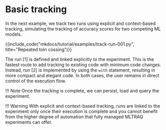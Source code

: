 # Basic tracking

In the next example, we track two runs using explicit and context-based tracking, 
simulating the tracking of accuracy scores for two competing ML models.
 
{{include_code("mkdocs/tutorial/examples/track-run-001.py", title="Repeated toin cossing")}}

The run [1] is defined and linked explicitly to the experiment. This is the 
fastest route to add tracking to existing code with minimum code changes.
Instead, run [2] is implemented by using the `with` statement, resulting in more
compact and elegant code.
In both cases, the user remains in direct control of the execution flow.

!!! Note
    Once the tracking is complete, we can persist, load and query the experiment.

!!! Warning
    With explicit and context-based tracking, runs are linked to the experiment
    only once their execution is complete and you cannot benefit from the higher
    degree of automation that fully managed MLTRAQ experiments can offer.
